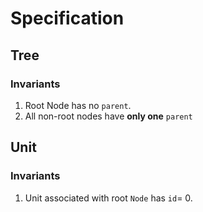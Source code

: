 # Specification

## Tree

### Invariants

1. Root Node has no `parent`.
2. All non-root nodes have **only one** `parent`

## Unit

### Invariants

1. Unit associated with root `Node` has `id`= 0.